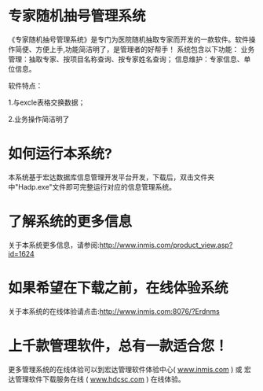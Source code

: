 # 专家随机抽号管理系统

《专家随机抽号管理系统》是专门为医院随机抽取专家而开发的一款软件。软件操作简便、方便上手,功能简洁明了，是管理者的好帮手！ 系统包含以下功能： 业务管理：抽取专家、按项目名称查询、按专家姓名查询； 信息维护：专家信息、单位信息。 

软件特点： 

1.与excle表格交换数据；

2.业务操作简洁明了
# 如何运行本系统?

本系统基于宏达数据库信息管理开发平台开发，下载后，双击文件夹中"Hadp.exe"文件即可完整运行对应的信息管理系统。

# 了解系统的更多信息

关于本系统更多信息，请参阅:http://www.inmis.com/product_view.asp?id=1624

# 如果希望在下载之前，在线体验系统

关于本系统的在线体验请点击:http://www.inmis.com:8076/?Erdnms

# 上千款管理软件，总有一款适合您！

更多管理系统的在线体验可以到宏达管理软件体验中心( www.inmis.com ) 或 宏达管理软件下载服务在线 ( www.hdcsc.com ) 在线体验。

